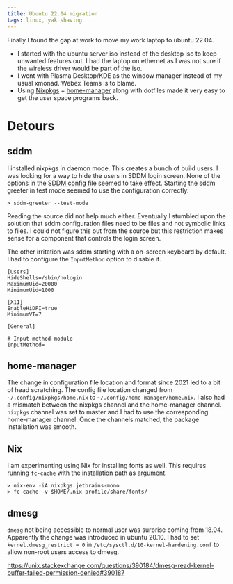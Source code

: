 ```yaml
---
title: Ubuntu 22.04 migration
tags: linux, yak shaving
---
```


Finally I found the gap at work to move my work laptop to ubuntu 22.04.

- I started with the ubuntu server iso instead of the desktop iso to keep unwanted features out. I had the laptop on ethernet as I was not sure if the wireless driver would be part of the iso.
- I went with Plasma Desktop/KDE as the window manager instead of my usual xmonad. Webex Teams is to blame. 
- Using [Nixpkgs](https://nixos.org/manual/nix/stable/installation/installing-binary.html#installing-a-binary-distribution) + [home-manager](https://rycee.gitlab.io/home-manager/) along with dotfiles made it very easy to get the user space programs back. 

# Detours

## sddm

I installed nixpkgs in daemon mode. This creates a bunch of build users. I was looking for a way to hide the users in SDDM login screen.
None of the options in the [SDDM config file](https://manpages.ubuntu.com/manpages/jammy/en/man5/sddm.conf.5.html) seemed to take effect.
Starting the sddm greeter in test mode seemed to use the configuration correctly.

~~~
> sddm-greeter --test-mode
~~~
 
Reading the source did not help much either. Eventually I stumbled upon the solution that sddm configuration files need to be files and not symbolic links to files.
I could not figure this out from the source but this restriction makes sense for a component that controls the login screen.

The other irritation was sddm starting with a on-screen keyboard by default. I had to configure the `InputMethod` option to disable it.

~~~
[Users]
HideShells=/sbin/nologin
MaximumUid=20000
MinimumUid=1000

[X11]
EnableHiDPI=true
MinimumVT=7

[General]

# Input method module
InputMethod=
~~~

## home-manager

The change in configuration file location and format since 2021 led to a bit of head scratching. The config file location changed from
`~/.config/nixpkgs/home.nix` to `~/.config/home-manager/home.nix`. I also had a mismatch between the nixpkgs channel and the home-manager channel.
`nixpkgs` channel was set to master and I had to use the corresponding home-manager channel. Once the channels matched, the package installation was smooth.

## Nix

I am experimenting using Nix for installing fonts as well. This requires running `fc-cache` with the installation path as argument.

~~~
> nix-env -iA nixpkgs.jetbrains-mono
> fc-cache -v $HOME/.nix-profile/share/fonts/
~~~

## dmesg

`dmesg` not being accessible to normal user was surprise coming from 18.04. Apparently the change was introduced in ubuntu 20.10.
I had to set `kernel.dmesg_restrict = 0` in `/etc/sysctl.d/10-kernel-hardening.conf` to allow non-root users access to dmesg.

<https://unix.stackexchange.com/questions/390184/dmesg-read-kernel-buffer-failed-permission-denied#390187>
